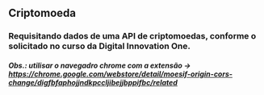 ## Criptomoeda
### Requisitando dados de uma API de criptomoedas, conforme o solicitado no curso da Digital Innovation One.

##### Obs.: utilisar o navegadro chrome com a extensão -> https://chrome.google.com/webstore/detail/moesif-origin-cors-change/digfbfaphojjndkpccljibejjbppifbc/related